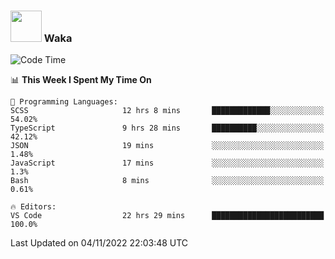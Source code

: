 ### <img src="https://media.giphy.com/media/VgCDAzcKvsR6OM0uWg/giphy.gif" width="50"> Waka

  <!--START_SECTION:waka-->
![Code Time](http://img.shields.io/badge/Code%20Time-1%2C025%20hrs%2032%20mins-blue)

📊 **This Week I Spent My Time On** 

```text
💬 Programming Languages: 
SCSS                     12 hrs 8 mins       █████████████░░░░░░░░░░░░   54.02% 
TypeScript               9 hrs 28 mins       ██████████░░░░░░░░░░░░░░░   42.12% 
JSON                     19 mins             ░░░░░░░░░░░░░░░░░░░░░░░░░   1.48% 
JavaScript               17 mins             ░░░░░░░░░░░░░░░░░░░░░░░░░   1.3% 
Bash                     8 mins              ░░░░░░░░░░░░░░░░░░░░░░░░░   0.61%

🔥 Editors: 
VS Code                  22 hrs 29 mins      █████████████████████████   100.0%

```


 Last Updated on 04/11/2022 22:03:48 UTC
<!--END_SECTION:waka-->
